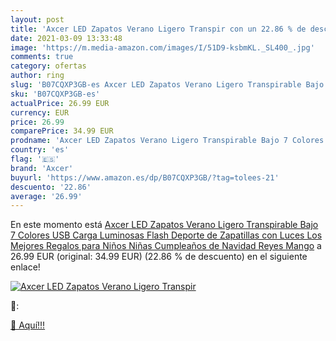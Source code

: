 ```yaml
---
layout: post
title: 'Axcer LED Zapatos Verano Ligero Transpir con un 22.86 % de descuento'
date: 2021-03-09 13:33:48
image: 'https://m.media-amazon.com/images/I/51D9-ksbmKL._SL400_.jpg'
comments: true
category: ofertas
author: ring
slug: 'B07CQXP3GB-es Axcer LED Zapatos Verano Ligero Transpirable Bajo 7...'
sku: 'B07CQXP3GB-es'
actualPrice: 26.99 EUR
currency: EUR
price: 26.99
comparePrice: 34.99 EUR
prodname: 'Axcer LED Zapatos Verano Ligero Transpirable Bajo 7 Colores USB Carga Luminosas Flash Deporte de Zapatillas con Luces Los Mejores Regalos para Niños Niñas Cumpleaños de Navidad Reyes Mango'
country: 'es'
flag: '🇪🇸'
brand: 'Axcer'
buyurl: 'https://www.amazon.es/dp/B07CQXP3GB/?tag=tolees-21'
descuento: '22.86'
average: '26.99'
---
```


En este momento está [Axcer LED Zapatos Verano Ligero Transpirable Bajo 7 Colores USB Carga Luminosas Flash Deporte de Zapatillas con Luces Los Mejores Regalos para Niños Niñas Cumpleaños de Navidad Reyes Mango](https://www.amazon.es/dp/B07CQXP3GB/?tag=tolees-21) a 26.99 EUR (original: 34.99 EUR) (22.86 %  de descuento) en el siguiente enlace!

[![Axcer LED Zapatos Verano Ligero Transpir](https://m.media-amazon.com/images/I/51D9-ksbmKL._SL400_.jpg)](https://www.amazon.es/dp/B07CQXP3GB/?tag=tolees-21)

🔎:


[🛒 Aquí!!!](https://www.amazon.es/dp/B07CQXP3GB/?tag=tolees-21)
